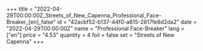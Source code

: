 +++
title = "2022-04-29T00:00:00Z_Streets_of_New_Capenna_Professional_Face-Breaker_[en]_false"
id = "42acbf52-b137-44f0-a815-2817fe8d2da2"
date = "2022-04-29T00:00:00Z"
name = "Professional Face-Breaker"
lang = ["en"]
price = "4.53"
quantity = 4
foil = false
set = "Streets of New Capenna"
+++
